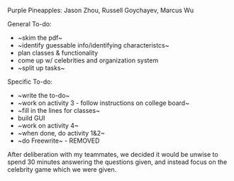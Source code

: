 Purple Pineapples: Jason Zhou, Russell Goychayev, Marcus Wu

General To-do:
* ~skim the pdf~
* ~identify guessable info/identifying characteristcs~
* plan classes & functionality
* come up w/ celebrities and organization system
* ~split up tasks~



Specific To-do:
* ~write the to-do~
* ~work on activity 3 - follow instructions on college board~
* ~fill in the lines for classes~
* build GUI
* ~work on activity 4~
* ~when done, do activity 1&2~ 
* ~do Freewrite~ - REMOVED


After deliberation with my teammates, we decided it would be unwise to spend 30 minutes answering the questions given, and instead focus on the celebrity game which we were given.
